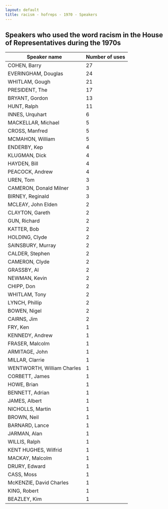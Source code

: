 ```yaml
---
layout: default
title: racism - hofreps - 1970 - Speakers
---
```

## Speakers who used the word **racism** in the House of Representatives during the 1970s

| Speaker name | Number of uses |
|--------------|----------------|
|COHEN, Barry|27|
|EVERINGHAM, Douglas|24|
|WHITLAM, Gough|21|
|PRESIDENT, The|17|
|BRYANT, Gordon|13|
|HUNT, Ralph|11|
|INNES, Urquhart|6|
|MACKELLAR, Michael|5|
|CROSS, Manfred|5|
|MCMAHON, William|5|
|ENDERBY, Kep|4|
|KLUGMAN, Dick|4|
|HAYDEN, Bill|4|
|PEACOCK, Andrew|4|
|UREN, Tom|3|
|CAMERON, Donald Milner|3|
|BIRNEY, Reginald|3|
|MCLEAY, John Elden|2|
|CLAYTON, Gareth|2|
|GUN, Richard|2|
|KATTER, Bob|2|
|HOLDING, Clyde|2|
|SAINSBURY, Murray|2|
|CALDER, Stephen|2|
|CAMERON, Clyde|2|
|GRASSBY, Al|2|
|NEWMAN, Kevin|2|
|CHIPP, Don|2|
|WHITLAM, Tony|2|
|LYNCH, Phillip|2|
|BOWEN, Nigel|2|
|CAIRNS, Jim|2|
|FRY, Ken|1|
|KENNEDY, Andrew|1|
|FRASER, Malcolm|1|
|ARMITAGE, John|1|
|MILLAR, Clarrie|1|
|WENTWORTH, William Charles|1|
|CORBETT, James|1|
|HOWE, Brian|1|
|BENNETT, Adrian|1|
|JAMES, Albert|1|
|NICHOLLS, Martin|1|
|BROWN, Neil|1|
|BARNARD, Lance|1|
|JARMAN, Alan|1|
|WILLIS, Ralph|1|
|KENT HUGHES, Wilfrid|1|
|MACKAY, Malcolm|1|
|DRURY, Edward|1|
|CASS, Moss|1|
|McKENZIE, David Charles|1|
|KING, Robert|1|
|BEAZLEY, Kim|1|
